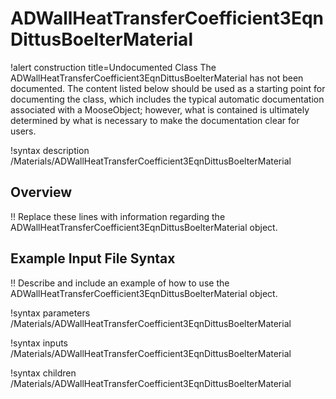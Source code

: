 # ADWallHeatTransferCoefficient3EqnDittusBoelterMaterial

!alert construction title=Undocumented Class
The ADWallHeatTransferCoefficient3EqnDittusBoelterMaterial has not been documented. The content listed below should be used as a starting point for
documenting the class, which includes the typical automatic documentation associated with a
MooseObject; however, what is contained is ultimately determined by what is necessary to make the
documentation clear for users.

!syntax description /Materials/ADWallHeatTransferCoefficient3EqnDittusBoelterMaterial

## Overview

!! Replace these lines with information regarding the ADWallHeatTransferCoefficient3EqnDittusBoelterMaterial object.

## Example Input File Syntax

!! Describe and include an example of how to use the ADWallHeatTransferCoefficient3EqnDittusBoelterMaterial object.

!syntax parameters /Materials/ADWallHeatTransferCoefficient3EqnDittusBoelterMaterial

!syntax inputs /Materials/ADWallHeatTransferCoefficient3EqnDittusBoelterMaterial

!syntax children /Materials/ADWallHeatTransferCoefficient3EqnDittusBoelterMaterial
